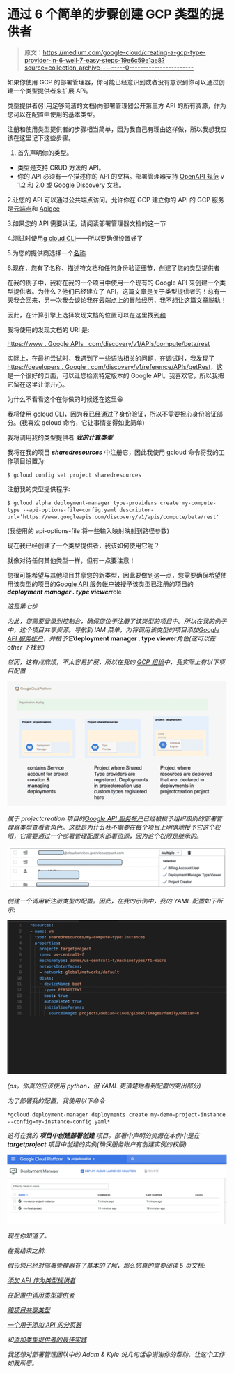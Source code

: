 # 通过 6 个简单的步骤创建 GCP 类型的提供者

> 原文：<https://medium.com/google-cloud/creating-a-gcp-type-provider-in-6-well-7-easy-steps-19e6c59e1ae8?source=collection_archive---------0----------------------->

如果你使用 GCP 的部署管理器，你可能已经意识到或者没有意识到你可以通过创建一个类型提供者来扩展 APi。

类型提供者(引用足够简洁的文档)向部署管理器公开第三方 API 的所有资源，作为您可以在配置中使用的基本类型。

注册和使用类型提供者的步骤相当简单，因为我自己有理由这样做，所以我想我应该在这里记下这些步骤。

1.  首先声明你的类型。

*   类型是支持 CRUD 方法的 API。
*   你的 API 必须有一个描述你的 API 的文档。部署管理器支持 [OpenAPI 规范](https://github.com/OAI/OpenAPI-Specification) v 1.2 和 2.0 或 [Google Discovery](https://developers.google.com/discovery/v1/reference/apis) 文档。

2.让您的 API 可以通过公共端点访问。允许你在 GCP 建立你的 API 的 GCP 服务是[云端点](https://cloud.google.com/endpoints/docs/)和 [Apigee](https://cloud.google.com/apigee-api-management/)

3.如果您的 API 需要认证，请阅读部署管理器文档的这一节

4.测试时使用[g cloud CLI](https://cloud.google.com/sdk)——所以要确保设置好了

5.为您的提供商选择一个[名称](https://cloud.google.com/deployment-manager/docs/configuration/type-providers/creating-type-provider#name)

6.现在，您有了名称、描述符文档和任何身份验证细节，创建了您的类型提供者

在我的例子中，我将在我的一个项目中使用一个现有的 Google API 来创建一个类型提供者。为什么？他们已经建立了 API，这篇文章是关于类型提供者的！总有一天我会回来，另一次我会谈论我在云端点上的冒险经历，我不想让这篇文章脱轨！

因此，在计算引擎上选择发现文档的位置可以在这里找到[和](https://content.googleapis.com/discovery/v1/apis/)

我将使用的发现文档的 URl 是:

[https://www . Google APIs . com/discovery/v1/APIs/compute/beta/rest](https://www.googleapis.com/discovery/v1/apis/compute/beta/rest)

实际上，在最初尝试时，我遇到了一些语法相关的问题，在调试时，我发现了[https://developers . Google . com/discovery/v1/reference/APIs/getRest](https://developers.google.com/discovery/v1/reference/apis/getRest)，这是一个很好的页面，可以让您检索特定版本的 Google API。我喜欢它，所以我把它留在这里让你开心。

为什么不看看这个在你做的时候还在这里😀

我将使用 gcloud CLI，因为我已经通过了身份验证，所以不需要担心身份验证部分。(我喜欢 gcloud 命令，它让事情变得如此简单)

我将调用我的类型提供者 ***我的计算类型***

我将在我的项目 ***sharedresources*** 中注册它，因此我使用 gcloud 命令将我的工作项目设置为:

```
$ gcloud config set project sharedresources
```

注册我的类型提供程序:

```
$ gcloud alpha deployment-manager type-providers create my-compute-type --api-options-file=config.yaml descriptor-url=’https://www.googleapis.com/discovery/v1/apis/compute/beta/rest'
```

(我使用的 api-options-file 将一些输入映射映射到路径参数)

现在我已经创建了一个类型提供者，我该如何使用它呢？

就像对待任何其他类型一样，但有一点要注意！

您很可能希望与其他项目共享您的新类型，因此要做到这一点，您需要确保希望使用该类型的项目的[Google API 服务帐户](https://cloud.google.com/deployment-manager/docs/access-control#access_control_for_deployment_manager)被授予该类型已注册的项目的***deployment manager . type viewer***role

*这是第七步*

*为此，您需要登录到控制台，确保您位于注册了该类型的项目中。所以在我的例子中，这个项目共享资源。导航到 IAM 菜单，为将调用该类型的项目添加[Google API 服务帐户](https://cloud.google.com/deployment-manager/docs/access-control#access_control_for_deployment_manager)，并授予它***deployment manager . type viewer***角色(这可以在 other 下找到)*

*然而，这有点麻烦，不太容易扩展，所以在我的 [GCP 组织](https://cloud.google.com/resource-manager/docs/cloud-platform-resource-hierarchy#organizations)中，我实际上有以下项目配置*

*![](img/777e06de3655a7a9675b74d7a16ee921.png)*

*属于 projectcreation 项目的[Google API 服务帐户](https://cloud.google.com/deployment-manager/docs/access-control#access_control_for_deployment_manager)已经被授予组织级别的部署管理器类型查看者角色。这就是为什么我不需要在每个项目上明确地授予它这个权限，它需要通过一个部署管理配置来部署资源，因为这个权限是继承的。*

*![](img/bb3365326566e2ee9a637396fc85ccaa.png)*

*创建一个调用新注册类型的配置。因此，在我的示例中，我的 YAML 配置如下所示:*

*![](img/fc8df35d27cabd82c1765a6f878b6fe7.png)*

*(ps。你真的应该使用 python，但 YAML 更清楚地看到配置的突出部分)*

*为了部署我的配置，我使用以下命令*

```
*gcloud deployment-manager deployments create my-demo-project-instance --config=my-instance-config.yaml*
```

*这将在我的 ***项目中创建部署创建*** 项目。部署中声明的资源在本例中是在 ***targetproject*** 项目中创建的实例(确保服务帐户有创建实例的权限)*

*![](img/f258d663abd9ac77193da3cb94367299.png)*

*现在你知道了。*

*在我结束之前:*

*假设您已经对部署管理器有了基本的了解，那么您真的需要阅读 5 页文档:*

*[添加 API 作为类型提供者](https://cloud.google.com/deployment-manager/docs/configuration/type-providers/creating-type-provider)*

*[在配置中调用类型提供者](https://cloud.google.com/deployment-manager/docs/configuration/type-providers/calling-type-provider)*

*[跨项目共享类型](https://cloud.google.com/deployment-manager/docs/configuration/sharing-types-across-projects)*

*[一个用于添加 API 的分页器](https://cloud.google.com/deployment-manager/docs/configuration/type-providers/process-adding-api)*

*和[添加类型提供者的最佳实践](https://cloud.google.com/deployment-manager/docs/configuration/type-providers/best-practices-api)*

*我还想对部署管理团队中的 Adam & Kyle 说几句话😀谢谢你的帮助，让这个工作如我所愿。*